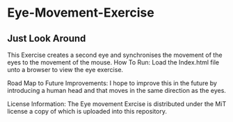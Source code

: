 # Eye-Movement-Exercise
## Just Look Around
This Exercise creates a second eye and synchronises the movement of the eyes to the movement of the mouse.
How To Run: 
Load the Index.html file unto a browser to view the eye exercise.

Road Map to Future Improvements:
I hope to improve this in the future by introducing a human head and that moves in the same direction as the eyes.  

License Information:
The Eye movement Exrcise is distributed under the MiT license a copy of which is uploaded into this repository.

